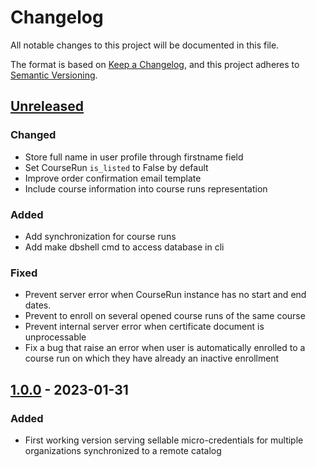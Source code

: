 # Changelog

All notable changes to this project will be documented in this file.

The format is based on [Keep a Changelog](https://keepachangelog.com/en/1.0.0),
and this project adheres to
[Semantic Versioning](https://semver.org/spec/v2.0.0.html).

## [Unreleased]

### Changed

- Store full name in user profile through firstname field
- Set CourseRun `is_listed` to False by default
- Improve order confirmation email template
- Include course information into course runs representation

### Added

- Add synchronization for course runs
- Add make dbshell cmd to access database in cli

### Fixed

- Prevent server error when CourseRun instance has no start and end dates.
- Prevent to enroll on several opened course runs of the same course
- Prevent internal server error when certificate document is unprocessable
- Fix a bug that raise an error when user is automatically enrolled to
  a course run on which they have already an inactive enrollment


## [1.0.0] - 2023-01-31

### Added

- First working version serving sellable micro-credentials for multiple
  organizations synchronized to a remote catalog

[unreleased]: https://github.com/openfun/joanie/compare/v1.0.0...master
[1.0.0]: https://github.com/openfun/joanie/compare/695965575b80d45c2600a1bcaf84d78bebaec1e7...v1.0.0
